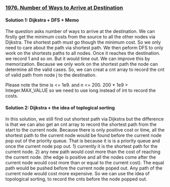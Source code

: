 ### [1976. Number of Ways to Arrive at Destination](https://leetcode.com/problems/number-of-ways-to-arrive-at-destination/)

#### Solution 1: Dijkstra + DFS + Memo

The question asks number of ways to arrive at the destination. We can firstly get the minimum costs from the source to all the other nodes via Dijkstra. The shortest path must go though the minimum cost. So we only need to care about the path via shortest path. We then peform DFS to only work on the shortests paths to all nodes. Once it reaches the destination. we record 1 and so on. But it would time out. We can improve this by memorization. Because we only work on the shortest path the node can determine all the valid cases. So, we can creat a cnt array to record the cnt of valid path from node j to the destination.

Please note the time is <= 1e9. and n <= 200. 200 * 1e9 > Integer.MAX_VALUE so we need to use long instead of int to record the costs.

#### Solution 2: Dijkstra + the idea of toplogical sorting

In this solution, we still find out shortest path via Dijkstra but the difference is that we can also get an cnt array to record the shortest path from the start to the current node. Because there is only positive cost or time, all the shortest path to the current node would be found before the current node pop out of the priority queue. That is because it is is a priority queue and once the current node pop out. 1) currently it is the shortest path for the current node. 2) any new path would cost more than the cost of reaching the current node. (the edge is positive and all the nodes come after the current node would cost more than or equal to the current cost). The equal path would be pushed before the current node poped out. Any path of the current node would cost more expensive. So we can use the idea of topological sorting, to record the cnts before the node popped out. 